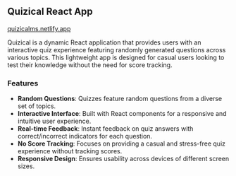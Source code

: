 ## Quizical React App

[quizicalms.netlify.app](https://quizicalms.netlify.app)

Quizical is a dynamic React application that provides users with an interactive quiz experience featuring randomly generated questions across various topics. This lightweight app is designed for casual users looking to test their knowledge without the need for score tracking.

### Features
- **Random Questions**: Quizzes feature random questions from a diverse set of topics.
- **Interactive Interface**: Built with React components for a responsive and intuitive user experience.
- **Real-time Feedback**: Instant feedback on quiz answers with correct/incorrect indicators for each question.
- **No Score Tracking**: Focuses on providing a casual and stress-free quiz experience without tracking scores.
- **Responsive Design**: Ensures usability across devices of different screen sizes.
